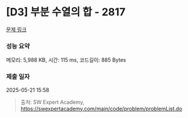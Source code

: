 # [D3] 부분 수열의 합 - 2817 

[문제 링크](https://swexpertacademy.com/main/code/problem/problemDetail.do?contestProbId=AV7IzvG6EksDFAXB) 

### 성능 요약

메모리: 5,988 KB, 시간: 115 ms, 코드길이: 885 Bytes

### 제출 일자

2025-05-21 15:58



> 출처: SW Expert Academy, https://swexpertacademy.com/main/code/problem/problemList.do